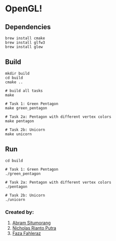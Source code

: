 # OpenGL!

## Dependencies
```sh-session
brew install cmake
brew install glfw3
brew install glew
```

## Build
```sh-session
mkdir build
cd build
cmake ..

# build all tasks
make

# Task 1: Green Pentagon
make green_pentagon

# Task 2a: Pentagon with different vertex colors
make pentagon

# Task 2b: Unicorn
make unicorn
```

## Run
```sh-session
cd build

# Task 1: Green Pentagon
./green_pentagon

# Task 2a: Pentagon with different vertex colors
./pentagon

# Task 2b: Unicorn
./unicorn
```

### Created by:
1. [Abram Situmorang](https://github.com/abrampers)
1. [Nicholas Rianto Putra](https://github.com/Nicholaz99)
1. [Faza Fahleraz](https://github.com/ffahleraz)